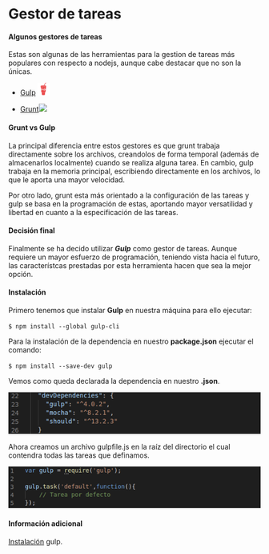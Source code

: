 # Gestor de tareas

#### Algunos gestores de tareas

Estas son algunas de las herramientas para la gestion de tareas más populares con respecto a nodejs, aunque cabe destacar que no son la únicas. 

- [Gulp](https://gulpjs.com/docs/en/getting-started/quick-start) <img alt="Gulp" width="25px" src="https://raw.githubusercontent.com/github/explore/78df643247d429f6cc873026c0622819ad797942/topics/gulp/gulp.png" />

- [Grunt](https://gruntjs.com/)<img height="24" src="http://gruntjs.com/img/grunt-logo-no-wordmark.svg">

#### Grunt vs Gulp

La principal diferencia entre estos gestores es que grunt trabaja directamente sobre los archivos, creandolos de forma temporal (además de almacenarlos localmente) cuando se realiza alguna tarea. En cambio, gulp trabaja en la memoria principal, escribiendo directamente en los archivos, lo que le aporta una mayor velocidad.

Por otro lado, grunt esta más orientado a la configuración de las tareas y gulp se basa en la programación de estas, aportando mayor versatilidad y libertad en cuanto a la especificación de las tareas.

#### Decisión final

Finalmente se ha decido utilizar ***Gulp*** como gestor de tareas. Aunque requiere un mayor esfuerzo de programación, teniendo vista hacia el futuro, las característcas prestadas por esta herramienta hacen que sea la mejor opción.

#### Instalación 

Primero tenemos que instalar **Gulp** en nuestra máquina para ello ejecutar:

`$ npm install --global gulp-cli `

Para la instalación de la dependencia en nuestro **package.json** ejecutar el comando:

`$ npm install --save-dev gulp`

Vemos como queda declarada la dependencia en nuestro **.json**.

![gulp](./img/img_hito2/depencencias_hito2.png)

Ahora creamos un archivo gulpfile.js en la raíz del directorio el cual contendra todas las tareas que definamos.

![gulpfile](./img/img_hito2/gulpfile.png)


#### Información adicional

[Instalación](https://riptutorial.com/es/gulp/example/4376/instalacion-o-configuracion) gulp.
